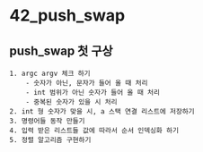 # 42_push_swap

## push_swap 첫 구상
	1. argc argv 체크 하기
		- 숫자가 아닌, 문자가 들어 올 때 처리
		- int 범위가 아닌 숫자가 들어 올 때 처리
		- 중복된 숫자가 있을 시 처리
	2. int 형 숫자가 맞을 시, a 스택 연결 리스트에 저장하기
	3. 명령어들 동작 만들기 
	4. 입력 받은 리스트들 값에 따라서 순서 인덱싱화 하기 
	5. 정렬 알고리즘 구현하기
